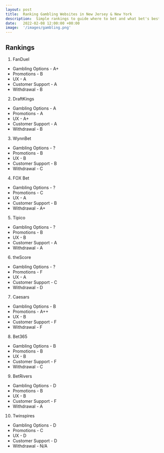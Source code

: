 ```yaml
---
layout: post
title:  Ranking Gambling Websites in New Jersey & New York
description:  Simple rankings to guide where to bet and what bet's best.
date:   2022-02-08 12:00:00 +00:00
image:  '/images/gambling.png'
---
```

## Rankings
1. FanDuel
* Gambling Options - A+
* Promotions - B
* UX - A
* Customer Support - A
* Withdrawal - B
2. DraftKings
* Gambling Options - A
* Promotions - A
* UX - A+
* Customer Support - A
* Withdrawal - B
3. WynnBet
* Gambling Options - ?
* Promotions - B
* UX - B
* Customer Support - B
* Withdrawal - C
4. FOX Bet
* Gambling Options - ?
* Promotions - C
* UX - A
* Customer Support - B
* Withdrawal - A+
5. Tipico
* Gambling Options - ?
* Promotions - B
* UX - B
* Customer Support - A
* Withdrawal - A
6. theScore
* Gambling Options - ?
* Promotions - F
* UX - A
* Customer Support - C
* Withdrawal - D
7. Caesars
* Gambling Options - B
* Promotions - A++
* UX - B
* Customer Support - F
* Withdrawal - F
8. Bet365
* Gambling Options - B
* Promotions - B
* UX - B
* Customer Support - F
* Withdrawal - C
9. BetRivers
* Gambling Options - D
* Promotions - B
* UX - B
* Customer Support - F
* Withdrawal - A
10. Twinspires
* Gambling Options - D
* Promotions - C
* UX - D
* Customer Support - D
* Withdrawal - N/A